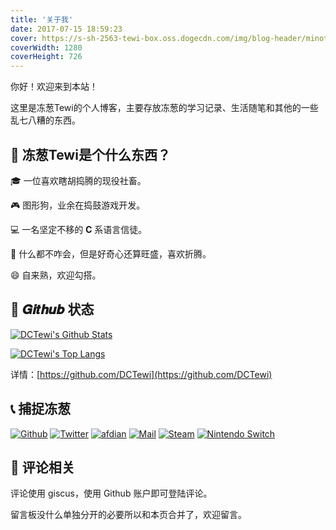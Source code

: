 ```yaml
---
title: '关于我'
date: 2017-07-15 18:59:23
cover: https://s-sh-2563-tewi-box.oss.dogecdn.com/img/blog-header/minoto-paint.jpg
coverWidth: 1280
coverHeight: 726
---
```

你好！欢迎来到本站！

这里是冻葱Tewi的个人博客，主要存放冻葱的学习记录、生活随笔和其他的一些乱七八糟的东西。

## 🧐 冻葱Tewi是个什么东西？

🎓  一位喜欢瞎胡捣腾的现役社畜。

🎮  图形狗，业余在捣鼓游戏开发。

💻  一名坚定不移的 𝐂 系语言信徒。

🐣  什么都不咋会，但是好奇心还算旺盛，喜欢折腾。

😄  自来熟，欢迎勾搭。

## 📃 𝑮𝒊𝒕𝒉𝒖𝒃 状态

[![DCTewi's Github Stats](https://github-readme-stats.vercel.app/api?username=dctewi&show_icons=true&hide_border=true)](https://github.com/anuraghazra/github-readme-stats)

[![DCTewi's Top Langs](https://github-readme-stats.vercel.app/api/top-langs/?username=dctewi&layout=compact&show_icons=true&hide_border=true&hide=HTML)](https://github.com/anuraghazra/github-readme-stats)

详情：[https://github.com/DCTewi](https://github.com/DCTewi)

## 📞 捕捉冻葱

[![Github](https://img.shields.io/badge/-@DCTewi-%23181717?style=for-the-badge&logo=github)](https://github.com/DCTewi)
[![Twitter](https://img.shields.io/badge/-@DCTewi-%231DA1F2?style=for-the-badge&logo=Twitter&logoColor=FFFFFF)](https://twitter.com/DCTewi)
[![afdian](https://img.shields.io/badge/-@DCTewi-F96854?style=for-the-badge&logo=Patreon&logoColor=FFFFFF)](https://afdian.net/@DCTewi)
[![Mail](https://img.shields.io/badge/-dctewi@dctewi.com-D14836?style=for-the-badge&logo=Gmail&logoColor=FFFFFF)](mailto:dctewi@dctewi.com)
[![Steam](https://img.shields.io/badge/-@DCTewi-000000?style=for-the-badge&logo=Steam)](https://steamcommunity.com/id/dctewi)
[![Nintendo Switch](https://img.shields.io/badge/-SW%203533%207382%206907-E60012?style=for-the-badge&logo=Nintendo-Switch&logoColor=FFFFFF)]()

## 🌠 评论相关

评论使用 giscus，使用 Github 账户即可登陆评论。

留言板没什么单独分开的必要所以和本页合并了，欢迎留言。

